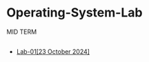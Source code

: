 # Operating-System-Lab

MID TERM
##
- [Lab-01[23 October 2024]](https://github.com/encodeshohan/Operating-System-Lab/tree/main/Windows-Terminal-23-Oct)
